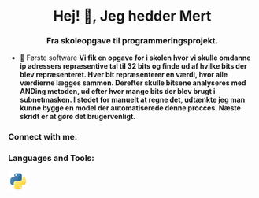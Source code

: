 <h1 align="center">Hej! 👋, Jeg hedder Mert</h1>
<h3 align="center">Fra skoleopgave til programmeringsprojekt.</h3>

- 💬 Første software **Vi fik en opgave for i skolen hvor vi skulle omdanne ip adressers repræsentive tal til 32 bits og finde ud af hvilke bits der blev repræsenteret. Hver bit repræsenterer en værdi, hvor alle værdierne lægges sammen. Derefter skulle bitsene analyseres med ANDing metoden, ud efter hvor mange bits der blev brugt i subnetmasken. I stedet for manuelt at regne det, udtænkte jeg man kunne bygge en model der automatiserede denne procces. Næste skridt er at gøre det brugervenligt.**

<h3 align="left">Connect with me:</h3>
<p align="left">
</p>

<h3 align="left">Languages and Tools:</h3>
<p align="left"> <a href="https://www.python.org" target="_blank" rel="noreferrer"> <img src="https://raw.githubusercontent.com/devicons/devicon/master/icons/python/python-original.svg" alt="python" width="40" height="40"/> </a> </p>
